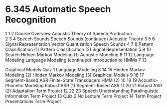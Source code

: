 # 6.345 Automatic Speech Recognition 

1	1
2	Course Overview
Acoustic Theory of Speech Production	
2	3
4	Speech Sounds
Speech Sounds (continued)	Acoustic Theory
3	5
6	Signal Representation
Vector Quantization	Speech Sounds
4	7
8	Pattern Classification (1)
Pattern Classification (2)	Signal Representation
5	9
10	Search
Hidden Markov Modeling (1)	Acoustic Modeling
6	11
12	Language Modeling
Language Modeling (continued)	Introduction to HMMs
7	13

Graphical Models
Quiz 1	Language Modeling
8	14
15	Hidden Markov Modeling (2)
Hidden Markov Modeling (3)	Graphical Models
9	16
17	Segment-Based ASR
Finite-State Transducers	HMM (2)
10	18
19	Acoustic-Phonetic Modeling
Robust ASR (1)	Segment-Based ASR
11	20
21	Robust ASR (2)
Adaptation	Term Project
12	22
23	Speech Understanding
Paralinguistic Information	Term Project
13		Quiz 2
No Lecture	Term Project
14		Term Project Presentations	Term Project